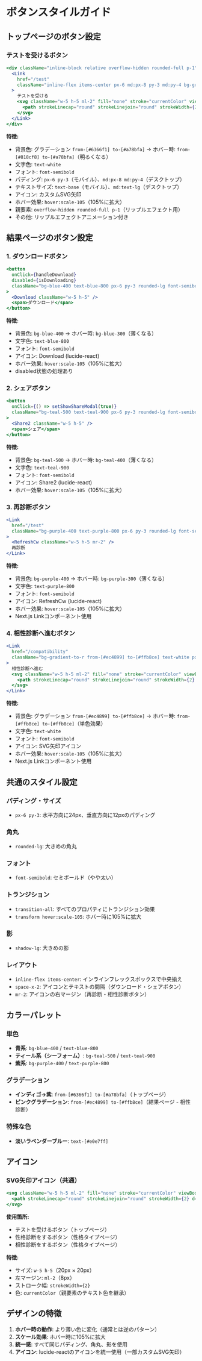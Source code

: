 # ボタンスタイルガイド

## トップページのボタン設定

### テストを受けるボタン
```jsx
<div className="inline-block relative overflow-hidden rounded-full p-1" onMouseEnter={handleMouseEnter}>
  <Link
    href="/test"
    className="inline-flex items-center px-6 md:px-8 py-3 md:py-4 bg-gradient-to-r from-[#6366f1] to-[#a78bfa] text-white font-semibold rounded-full hover:from-[#818cf8] hover:to-[#a78bfa] transform hover:scale-105 transition-all duration-200 shadow-lg hover:shadow-xl text-base md:text-lg relative z-10"
  >
    テストを受ける
    <svg className="w-5 h-5 ml-2" fill="none" stroke="currentColor" viewBox="0 0 24 24">
      <path strokeLinecap="round" strokeLinejoin="round" strokeWidth={2} d="M9 5l7 7-7 7" />
    </svg>
  </Link>
</div>
```

**特徴:**
- 背景色: グラデーション `from-[#6366f1] to-[#a78bfa]` → ホバー時: `from-[#818cf8] to-[#a78bfa]`（明るくなる）
- 文字色: `text-white`
- フォント: `font-semibold`
- パディング: `px-6 py-3`（モバイル）、`md:px-8 md:py-4`（デスクトップ）
- テキストサイズ: `text-base`（モバイル）、`md:text-lg`（デスクトップ）
- アイコン: カスタムSVG矢印
- ホバー効果: `hover:scale-105`（105%に拡大）
- 親要素: `overflow-hidden rounded-full p-1`（リップルエフェクト用）
- その他: リップルエフェクトアニメーション付き

## 結果ページのボタン設定

### 1. ダウンロードボタン
```jsx
<button 
  onClick={handleDownload}
  disabled={isDownloading}
  className="bg-blue-400 text-blue-800 px-6 py-3 rounded-lg font-semibold hover:bg-blue-300 transition-all transform hover:scale-105 inline-flex items-center space-x-2 disabled:opacity-50 disabled:cursor-not-allowed shadow-lg"
>
  <Download className="w-5 h-5" />
  <span>ダウンロード</span>
</button>
```

**特徴:**
- 背景色: `bg-blue-400` → ホバー時: `bg-blue-300`（薄くなる）
- 文字色: `text-blue-800`
- フォント: `font-semibold`
- アイコン: Download (lucide-react)
- ホバー効果: `hover:scale-105`（105%に拡大）
- disabled状態の処理あり

### 2. シェアボタン
```jsx
<button 
  onClick={() => setShowShareModal(true)}
  className="bg-teal-500 text-teal-900 px-6 py-3 rounded-lg font-semibold hover:bg-teal-400 transition-all transform hover:scale-105 inline-flex items-center space-x-2 shadow-lg"
>
  <Share2 className="w-5 h-5" />
  <span>シェア</span>
</button>
```

**特徴:**
- 背景色: `bg-teal-500` → ホバー時: `bg-teal-400`（薄くなる）
- 文字色: `text-teal-900`
- フォント: `font-semibold`
- アイコン: Share2 (lucide-react)
- ホバー効果: `hover:scale-105`（105%に拡大）

### 3. 再診断ボタン
```jsx
<Link
  href="/test"
  className="bg-purple-400 text-purple-800 px-6 py-3 rounded-lg font-semibold hover:bg-purple-300 transition-all transform hover:scale-105 inline-flex items-center shadow-lg"
>
  <RefreshCw className="w-5 h-5 mr-2" />
  再診断
</Link>
```

**特徴:**
- 背景色: `bg-purple-400` → ホバー時: `bg-purple-300`（薄くなる）
- 文字色: `text-purple-800`
- フォント: `font-semibold`
- アイコン: RefreshCw (lucide-react)
- ホバー効果: `hover:scale-105`（105%に拡大）
- Next.js Linkコンポーネント使用

### 4. 相性診断へ進むボタン
```jsx
<Link
  href="/compatibility"
  className="bg-gradient-to-r from-[#ec4899] to-[#ffb8ce] text-white px-6 py-3 rounded-lg font-semibold hover:from-[#ffb8ce] hover:to-[#ffb8ce] transition-all transform hover:scale-105 inline-flex items-center shadow-lg"
>
  相性診断へ進む
  <svg className="w-5 h-5 ml-2" fill="none" stroke="currentColor" viewBox="0 0 24 24">
    <path strokeLinecap="round" strokeLinejoin="round" strokeWidth={2} d="M9 5l7 7-7 7" />
  </svg>
</Link>
```

**特徴:**
- 背景色: グラデーション `from-[#ec4899] to-[#ffb8ce]` → ホバー時: `from-[#ffb8ce] to-[#ffb8ce]`（単色効果）
- 文字色: `text-white`
- フォント: `font-semibold`
- アイコン: SVG矢印アイコン
- ホバー効果: `hover:scale-105`（105%に拡大）
- Next.js Linkコンポーネント使用

## 共通のスタイル設定

### パディング・サイズ
- `px-6 py-3`: 水平方向に24px、垂直方向に12pxのパディング

### 角丸
- `rounded-lg`: 大きめの角丸

### フォント
- `font-semibold`: セミボールド（やや太い）

### トランジション
- `transition-all`: すべてのプロパティにトランジション効果
- `transform hover:scale-105`: ホバー時に105%に拡大

### 影
- `shadow-lg`: 大きめの影

### レイアウト
- `inline-flex items-center`: インラインフレックスボックスで中央揃え
- `space-x-2`: アイコンとテキストの間隔（ダウンロード・シェアボタン）
- `mr-2`: アイコンの右マージン（再診断・相性診断ボタン）

## カラーパレット

### 単色
- **青系**: `bg-blue-400` / `text-blue-800`
- **ティール系（シーフォーム）**: `bg-teal-500` / `text-teal-900`  
- **紫系**: `bg-purple-400` / `text-purple-800`

### グラデーション
- **インディゴ→紫**: `from-[#6366f1] to-[#a78bfa]`（トップページ）
- **ピンクグラデーション**: `from-[#ec4899] to-[#ffb8ce]`（結果ページ - 相性診断）

### 特殊な色
- **淡いラベンダーブルー**: `text-[#e0e7ff]`

## アイコン

### SVG矢印アイコン（共通）
```jsx
<svg className="w-5 h-5 ml-2" fill="none" stroke="currentColor" viewBox="0 0 24 24">
  <path strokeLinecap="round" strokeLinejoin="round" strokeWidth={2} d="M9 5l7 7-7 7" />
</svg>
```

**使用箇所:**
- テストを受けるボタン（トップページ）
- 性格診断をするボタン（性格タイプページ）
- 相性診断をするボタン（性格タイプページ）

**特徴:**
- サイズ: `w-5 h-5`（20px × 20px）
- 左マージン: `ml-2`（8px）
- ストローク幅: `strokeWidth={2}`
- 色: `currentColor`（親要素のテキスト色を継承）

## デザインの特徴

1. **ホバー時の動作**: より薄い色に変化（通常とは逆のパターン）
2. **スケール効果**: ホバー時に105%に拡大
3. **統一感**: すべて同じパディング、角丸、影を使用
4. **アイコン**: lucide-reactのアイコンを統一使用（一部カスタムSVG矢印）